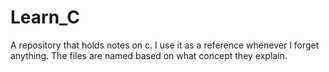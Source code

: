 # Learn_C
A repository that holds notes on c.
I use it as a reference whenever I forget anything. 
The files are named based on what concept they explain. 
